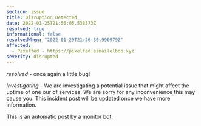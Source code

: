 ```yaml
---
section: issue
title: Disruption Detected
date: 2022-01-25T21:56:05.538373Z
resolved: true
informational: false
resolvedWhen: "2022-01-29T21:26:30.990979Z"
affected:
  - Pixelfed - https://pixelfed.esmailelbob.xyz
severity: disrupted
---
```

*resolved* - once again a little bug!


*Investigating* - We are investigating a potential issue that might affect the uptime of one our of services. We are sorry for any inconvenience this may cause you. This incident post will be updated once we have more information.

This is an automatic post by a monitor bot.
        
